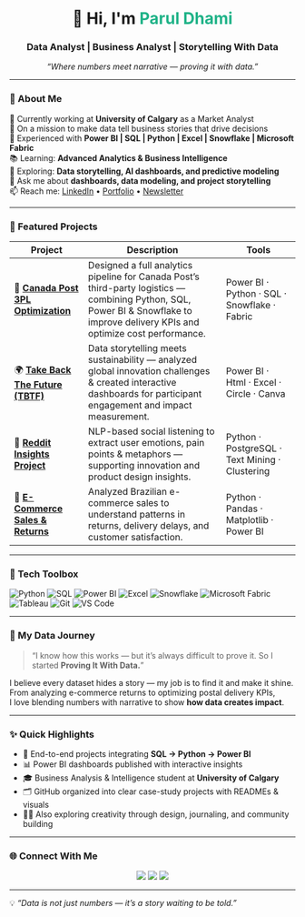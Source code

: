 <!-- 🌟 Parul Dhami GitHub Profile README -->
<h1 align="center">👋 Hi, I'm <span style="color:#20B388;">Parul Dhami</span></h1>
<h3 align="center">Data Analyst | Business Analyst | Storytelling With Data</h3>



<p align="center"><i>“Where numbers meet narrative — proving it with data.”</i></p>

---

### 🧭 About Me
💼 Currently working at **University of Calgary** as a Market Analyst  
🎯 On a mission to make data tell business stories that drive decisions  
🧩 Experienced with **Power BI | SQL | Python | Excel | Snowflake | Microsoft Fabric**  
📚 Learning: **Advanced Analytics & Business Intelligence**  
🌱 Exploring: **Data storytelling, AI dashboards, and predictive modeling**  
💬 Ask me about **dashboards, data modeling, and project storytelling**  
📫 Reach me: [LinkedIn](https://www.linkedin.com/in/paruldhami/) • [Portfolio](https://dhamiparul.netlify.app/) • [Newsletter](https://www.linkedin.com/newsletters/7388028564132118528/)

---

### 🌟 Featured Projects

| Project | Description | Tools |
|----------|--------------|--------|
| 🚚 [**Canada Post 3PL Optimization**](https://github.com/paruldhami/canada-post-3pl) | Designed a full analytics pipeline for Canada Post’s third-party logistics — combining Python, SQL, Power BI & Snowflake to improve delivery KPIs and optimize cost performance. | Power BI · Python · SQL · Snowflake · Fabric |
| 🌍 [**Take Back The Future (TBTF)**](https://github.com/paruldhami/take-back-the-future) | Data storytelling meets sustainability — analyzed global innovation challenges & created interactive dashboards for participant engagement and impact measurement. | Power BI · Html · Excel · Circle · Canva |
| 🧠 [**Reddit Insights Project**](https://github.com/paruldhami/reddit-insights) | NLP-based social listening to extract user emotions, pain points & metaphors — supporting innovation and product design insights. | Python · PostgreSQL · Text Mining · Clustering |
| 🛒 [**E-Commerce Sales & Returns**](https://github.com/paruldhami/olist-ecommerce-analysis) | Analyzed Brazilian e-commerce sales to understand patterns in returns, delivery delays, and customer satisfaction. | Python · Pandas · Matplotlib · Power BI |

---

### 🧰 Tech Toolbox

![Python](https://img.shields.io/badge/Python-3670A0?logo=python&logoColor=ffdd54)
![SQL](https://img.shields.io/badge/SQL-003B57?logo=postgresql)
![Power BI](https://img.shields.io/badge/Power%20BI-F2C811?logo=power-bi&logoColor=black)
![Excel](https://img.shields.io/badge/Excel-217346?logo=microsoft-excel&logoColor=white)
![Snowflake](https://img.shields.io/badge/Snowflake-29B5E8?logo=snowflake&logoColor=white)
![Microsoft Fabric](https://img.shields.io/badge/Microsoft%20Fabric-737373?logo=microsoft&logoColor=white)
![Tableau](https://img.shields.io/badge/Tableau-E97627?logo=tableau&logoColor=white)
![Git](https://img.shields.io/badge/Git-F05032?logo=git&logoColor=white)
![VS Code](https://img.shields.io/badge/VS%20Code-007ACC?logo=visual-studio-code&logoColor=white)

---

### 🧩 My Data Journey
> “I know how this works — but it’s always difficult to prove it. So I started **Proving It With Data.**”

I believe every dataset hides a story — my job is to find it and make it shine.  
From analyzing e-commerce returns to optimizing postal delivery KPIs,  
I love blending numbers with narrative to show **how data creates impact**.

---

### ✨ Quick Highlights
- 🧮 End-to-end projects integrating **SQL → Python → Power BI**
- 📊 Power BI dashboards published with interactive insights
- 🎓 Business Analysis & Intelligence student at **University of Calgary**
- 🗂️ GitHub organized into clear case-study projects with READMEs & visuals
- 🧘‍♀️ Also exploring creativity through design, journaling, and community building

---

### 🌐 Connect With Me

<p align="center">
<a href="https://linkedin.com/in/paruldhami"><img src="https://img.shields.io/badge/-LinkedIn-0A66C2?logo=linkedin&logoColor=white" /></a>
<a href="mailto:https://mail.google.com/mail/u/2/#inbox"><img src="https://img.shields.io/badge/-Email-D14836?logo=gmail&logoColor=white" /></a>
<a href="https://dhamiparul.netlify.app/"><img src="https://img.shields.io/badge/-Portfolio-20B388?logo=githubpages&logoColor=white" /></a>
</p>

---


💡 *“Data is not just numbers — it’s a story waiting to be told.”*
</p>

